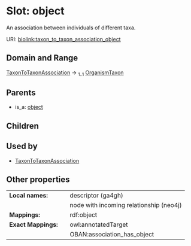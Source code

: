 
# Slot: object


An association between individuals of different taxa.

URI: [biolink:taxon_to_taxon_association_object](https://w3id.org/biolink/vocab/taxon_to_taxon_association_object)


## Domain and Range

[TaxonToTaxonAssociation](TaxonToTaxonAssociation.md) &#8594;  <sub>1..1</sub> [OrganismTaxon](OrganismTaxon.md)

## Parents

 *  is_a: [object](object.md)

## Children


## Used by

 * [TaxonToTaxonAssociation](TaxonToTaxonAssociation.md)

## Other properties

|  |  |  |
| --- | --- | --- |
| **Local names:** | | descriptor (ga4gh) |
|  | | node with incoming relationship (neo4j) |
| **Mappings:** | | rdf:object |
| **Exact Mappings:** | | owl:annotatedTarget |
|  | | OBAN:association_has_object |

